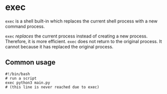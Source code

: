 # exec

`exec` is a shell built-in which replaces the current shell process with a new command process.

`exec` *replaces* the current process instead of creating a new process. Therefore, it is more efficient. `exec` does not return to the original process. It cannot because it has replaced the original process.

## Common usage
```shell
#!/bin/bash
# run a script
exec python3 main.py
# (this line is never reached due to exec)
```
